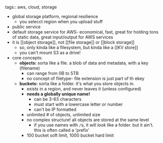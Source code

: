 tags:: aws, cloud, storage

- global storage platform, regional resilience
	- you selecct region when you upload stuff
- public service
- default storage service for AWS- economical, fast, great for holding tons of static data, great input/output for AWS services
- it is [[object storage]], not [[file storage]] or [[block storage]]
	- so, only kinda like a filesystem, but kinda like a [[KV store]]
	- you can't mount S3 as a drive!
- core concepts:
	- **objects:** sorta like a file. a blob of data and metadata, with a key (filename)
		- can range from 0B to 5TB
		- no concept of filetype- file extension is just part of th ekey
	- **buckets:** sorta like a folder. it's what you store objects in.
		- exists in a region, and never leaves it (unless configured)
		- **needs a globally unique name!**
			- can be 3-63 characters
			- must start with a lowercase letter or number
			- can't be IP formatted
		- unlimited # of objects, unlimited size
		- no complex structure! all objects are stored at the same level
			- if you use names with `/`s, it will _look_ like a folder. but it ain't. this is often called a 'prefix'
		- 100 bucket soft limit, 1000 bucket hard limit